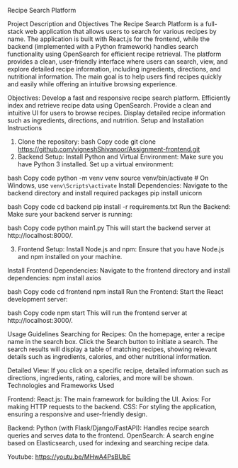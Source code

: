 Recipe Search Platform


Project Description and Objectives
The Recipe Search Platform is a full-stack web application that allows users to search for various recipes by name. The application is built with React.js for the frontend, while the backend (implemented with a Python framework) handles search functionality using OpenSearch for efficient recipe retrieval. The platform provides a clean, user-friendly interface where users can search, view, and explore detailed recipe information, including ingredients, directions, and nutritional information. The main goal is to help users find recipes quickly and easily while offering an intuitive browsing experience.

Objectives:
Develop a fast and responsive recipe search platform.
Efficiently index and retrieve recipe data using OpenSearch.
Provide a clean and intuitive UI for users to browse recipes.
Display detailed recipe information such as ingredients, directions, and nutrition.
Setup and Installation Instructions
1. Clone the repository:
bash
Copy code
git clone https://github.com/vigneshShivanoor/Assignment-frontend.git
2. Backend Setup:
Install Python and Virtual Environment:
Make sure you have Python 3 installed. Set up a virtual environment:

bash
Copy code
python -m venv venv
source venv/bin/activate   # On Windows, use `venv\Scripts\activate`
Install Dependencies:
Navigate to the backend directory and install required packages
pip install unicorn

bash
Copy code
cd backend
pip install -r requirements.txt
Run the Backend:
Make sure your backend server is running:

bash
Copy code
python main1.py
This will start the backend server at http://localhost:8000/.

3. Frontend Setup:
Install Node.js and npm:
Ensure that you have Node.js and npm installed on your machine.

Install Frontend Dependencies:
Navigate to the frontend directory and install dependencies:
npm install axios

bash
Copy code
cd frontend
npm install
Run the Frontend:
Start the React development server:

bash
Copy code
npm start
This will run the frontend server at http://localhost:3000/.

Usage Guidelines
Searching for Recipes:
On the homepage, enter a recipe name in the search box.
Click the Search button to initiate a search.
The search results will display a table of matching recipes, showing relevant details such as ingredients, calories, and other nutritional information.


Detailed View:
If you click on a specific recipe, detailed information such as directions, ingredients, rating, calories, and more will be shown.
Technologies and Frameworks Used

Frontend:
React.js: The main framework for building the UI.
Axios: For making HTTP requests to the backend.
CSS: For styling the application, ensuring a responsive and user-friendly design.

Backend:
Python (with Flask/Django/FastAPI): Handles recipe search queries and serves data to the frontend.
OpenSearch: A search engine based on Elasticsearch, used for indexing and searching recipe data.

Youtube: https://youtu.be/MHwA4PsBUbE
